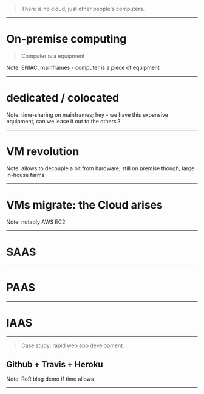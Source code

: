 > There is no cloud, just other people's computers.



---

# On-premise computing
> Computer is a equipment

Note: ENIAC, mainframes - computer is a piece of equipment

---

# dedicated / colocated

Note: time-sharing on mainframes; hey - we have this expensive equipment, can we lease it out to the others ?

---

# VM revolution

Note: allows to decouple a bit from hardware, still on premise though, large in-house farms

---

# VMs migrate: the Cloud arises

Note: notably AWS EC2

---

# SAAS

---

# PAAS

---

# IAAS

---

> Case study: rapid web app development

## Github + Travis + Heroku

Note: RoR blog demo if time allows

---


